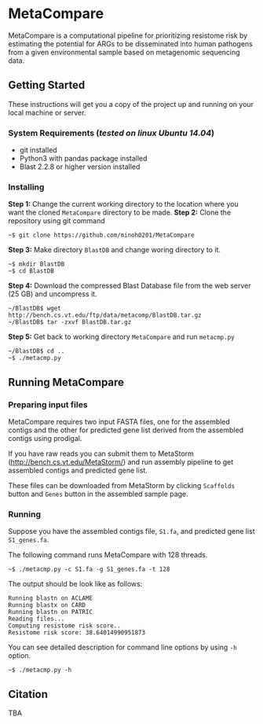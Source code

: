 # MetaCompare

MetaCompare is a computational pipeline for prioritizing resistome risk by estimating the potential for ARGs to be disseminated into human pathogens from a given environmental sample based on metagenomic sequencing data.

## Getting Started

These instructions will get you a copy of the project up and running on your local machine or server.

### System Requirements (*tested on linux Ubuntu 14.04*)

* git installed
* Python3 with pandas package installed
* Blast 2.2.8 or higher version installed

### Installing

**Step 1:** Change the current working directory to the location where you want the cloned `MetaCompare` directory to be made.
**Step 2:** Clone the repository using git command
```
~$ git clone https://github.com/minoh0201/MetaCompare
```

**Step 3:** Make directory `BlastDB` and change woring directory to it.

```
~$ mkdir BlastDB
~$ cd BlastDB
```

**Step 4:** Download the compressed Blast Database file from the web server (25 GB) and uncompress it.

```
~/BlastDB$ wget http://bench.cs.vt.edu/ftp/data/metacomp/BlastDB.tar.gz
~/BlastDB$ tar -zxvf BlastDB.tar.gz
```

**Step 5:** Get back to working directory `MetaCompare` and run `metacmp.py`

```
~/BlastDB$ cd ..
~$ ./metacmp.py
```

## Running MetaCompare

### Preparing input files

MetaCompare requires two input FASTA files, one for the assembled contigs and the other for predicted gene list derived from the assembled contigs using prodigal. 

If you have raw reads you can submit them to MetaStorm (http://bench.cs.vt.edu/MetaStorm/) and run assembly pipeline to get assembled contigs and predicted gene list. 

These files can be downloaded from MetaStorm by clicking `Scaffolds` button and `Genes` button in the assembled sample page.

### Running

Suppose you have the assembled contigs file, `S1.fa`, and predicted gene list `S1_genes.fa`. 

The following command runs MetaCompare with 128 threads.

```
~$ ./metacmp.py -c S1.fa -g S1_genes.fa -t 128
```
The output should be look like as follows:
```
Running blastn on ACLAME
Running blastx on CARD
Running blastn on PATRIC
Reading files...
Computing resistome risk score..
Resistome risk score: 38.64014990951873
```

You can see detailed description for command line options by using `-h` option.
```
~$ ./metacmp.py -h
```
## Citation

TBA
